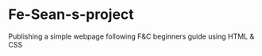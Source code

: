 # Fe-Sean-s-project
Publishing a simple webpage following F&amp;C beginners guide using HTML &amp; CSS
